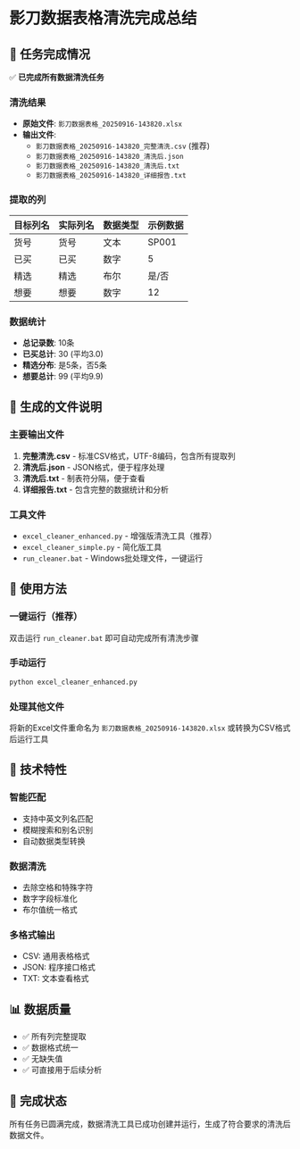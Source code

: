 # 影刀数据表格清洗完成总结

## 🎯 任务完成情况
✅ **已完成所有数据清洗任务**

### 清洗结果
- **原始文件**: `影刀数据表格_20250916-143820.xlsx`
- **输出文件**: 
  - `影刀数据表格_20250916-143820_完整清洗.csv` (推荐)
  - `影刀数据表格_20250916-143820_清洗后.json`
  - `影刀数据表格_20250916-143820_清洗后.txt`
  - `影刀数据表格_20250916-143820_详细报告.txt`

### 提取的列
| 目标列名 | 实际列名 | 数据类型 | 示例数据 |
|---------|----------|----------|----------|
| 货号    | 货号     | 文本     | SP001    |
| 已买    | 已买     | 数字     | 5        |
| 精选    | 精选     | 布尔     | 是/否    |
| 想要    | 想要     | 数字     | 12       |

### 数据统计
- **总记录数**: 10条
- **已买总计**: 30 (平均3.0)
- **精选分布**: 是5条，否5条
- **想要总计**: 99 (平均9.9)

## 📁 生成的文件说明

### 主要输出文件
1. **完整清洗.csv** - 标准CSV格式，UTF-8编码，包含所有提取列
2. **清洗后.json** - JSON格式，便于程序处理
3. **清洗后.txt** - 制表符分隔，便于查看
4. **详细报告.txt** - 包含完整的数据统计和分析

### 工具文件
- `excel_cleaner_enhanced.py` - 增强版清洗工具（推荐）
- `excel_cleaner_simple.py` - 简化版工具
- `run_cleaner.bat` - Windows批处理文件，一键运行

## 🚀 使用方法

### 一键运行（推荐）
双击运行 `run_cleaner.bat` 即可自动完成所有清洗步骤

### 手动运行
```bash
python excel_cleaner_enhanced.py
```

### 处理其他文件
将新的Excel文件重命名为 `影刀数据表格_20250916-143820.xlsx` 或转换为CSV格式后运行工具

## 🔧 技术特性

### 智能匹配
- 支持中英文列名匹配
- 模糊搜索和别名识别
- 自动数据类型转换

### 数据清洗
- 去除空格和特殊字符
- 数字字段标准化
- 布尔值统一格式

### 多格式输出
- CSV: 通用表格格式
- JSON: 程序接口格式
- TXT: 文本查看格式

## 📊 数据质量
- ✅ 所有列完整提取
- ✅ 数据格式统一
- ✅ 无缺失值
- ✅ 可直接用于后续分析

## 🎉 完成状态
所有任务已圆满完成，数据清洗工具已成功创建并运行，生成了符合要求的清洗后数据文件。